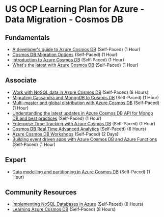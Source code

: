 # US OCP Learning Plan for Azure - Data Migration - Cosmos DB

## Fundamentals

* [A developer's guide to Azure Cosmos DB](https://myignite.techcommunity.microsoft.com/sessions/81002?source=sessions) (Self-Paced) (1 Hour)
* [Cosmos DB Migration Options](https://docs.microsoft.com/en-us/azure/cosmos-db/cosmosdb-migrationchoices) (Self-Paced) (1 Hour)
* [Introduction to Azure Cosmos DB](https://docs.microsoft.com/en-us/azure/cosmos-db/introduction) (Self-Paced) (1 Hour)
* [What's the latest with Azure Cosmos DB](https://myignite.techcommunity.microsoft.com/sessions/81004?source=sessions) (Self-Paced) (1 Hour)

## Associate

* [Work with NoSQL data in Azure Cosmos DB](https://docs.microsoft.com/en-us/learn/paths/work-with-nosql-data-in-azure-cosmos-db/) (Self-Paced) (8 Hours)
* [Migrating Cassandra and MongoDB to Cosmos DB](https://docs.microsoft.com/en-us/learn/paths/migrate-cassandra-mongo-db-workloads-to-cosmos-db/) (Self-Paced) (1 Hour)
* [Multi-master and global distribution with Azure Cosmos DB](https://myignite.techcommunity.microsoft.com/sessions/81003?source=sessions) (Self-Paced) (1 Hour)
* [Understanding the latest updates in Azure Cosmos DB API for Mongo DB and best practices](https://myignite.techcommunity.microsoft.com/sessions/79931?source=sessions) (Self-Paced) (1 Hour)
* [Enterprise Time Tracking with Azure Cosmos DB](https://myignite.techcommunity.microsoft.com/sessions/84631?source=sessions) (Self-Paced) (1 Hour)
* [Cosmos DB Real Time Advanced Analytics](https://github.com/Microsoft/MCW-Cosmos-DB-Real-Time-Advanced-Analytics) (Self-Paced) (8 Hours)
* [Azure Cosmos DB Workshops](https://azurecosmosdb.github.io/labs/) (Self-Paced) (2 Days)
* [Building event driven apps with Azure Cosmos DB and Azure Functions](https://myignite.techcommunity.microsoft.com/sessions/79933?source=sessions) (Self-Paced) (1 Hour)

## Expert

* [Data modelling and partitioning in Azure Cosmos DB](https://myignite.techcommunity.microsoft.com/sessions/79932?source=sessions) (Self-Paced) (1 Hour)

## Community Resources

* [Implementing NoSQL Databases in Azure](https://www.pluralsight.com/courses/microsoft-azure-nosql-databases-implementing) (Self-Paced) (8 Hours)
* [Learning Azure Cosmos DB](https://www.pluralsight.com/courses/azure-cosmos-db) (Self-Paced) (8 Hours)
